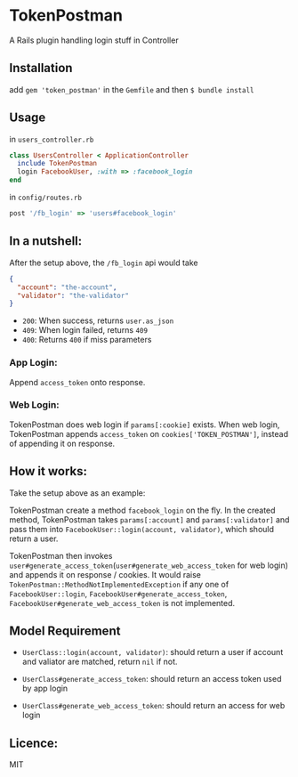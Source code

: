 # TokenPostman

A Rails plugin handling login stuff in Controller

## Installation

add `gem 'token_postman'` in the `Gemfile` and then `$ bundle install`

## Usage

in `users_controller.rb`
```ruby
class UsersController < ApplicationController
  include TokenPostman
  login FacebookUser, :with => :facebook_login
end
```

in `config/routes.rb`
```ruby
post '/fb_login' => 'users#facebook_login'
```

## In a nutshell:
After the setup above, the `/fb_login` api would take 

```json
{
  "account": "the-account",
  "validator": "the-validator"
}
```

- `200`: When success, returns `user.as_json` 
- `409`: When login failed, returns `409`
- `400`: Returns `400` if miss parameters

### App Login:
Append `access_token` onto response.

### Web Login:
TokenPostman does web login if `params[:cookie]` exists.
When web login, TokenPostman appends `access_token` on `cookies['TOKEN_POSTMAN']`, instead of appending it on response.


## How it works:
Take the setup above as an example:

TokenPostman create a method `facebook_login` on the fly.
In the created method, TokenPostman takes `params[:account]` and `params[:validator]` 
and pass them into `FacebookUser::login(account, validator)`, which should return a user.

TokenPostman then invokes `user#generate_access_token`(`user#generate_web_access_token` for web login) and appends it on response / cookies.
It would raise `TokenPostman::MethodNotImplementedException` if any one of `FacebookUser::login`, `FacebookUser#generate_access_token`, `FacebookUser#generate_web_access_token` is not implemented.


## Model Requirement

- `UserClass::login(account, validator)`: 
should return a user if account and valiator are matched, return `nil` if not.

- `UserClass#generate_access_token`: 
should return an access token used by app login

- `UserClass#generate_web_access_token`:
should return an access for web login


## Licence: 
MIT
